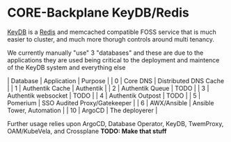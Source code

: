 # CORE-Backplane KeyDB/Redis

[KeyDB]() is a [Redis]() and memcached compatible FOSS service that is much easier to cluster, and much more thorugh controls around multi tenancy.

We currently manually "use" 3 "databases" and these are due to the applications they are used being critical to the deployment and maintence of the KeyDB system and everything else

| Database | Application         | Purpose                      |
|    0     | Core DNS            | Distributed DNS Cache        |
|    1     | Authentik Cache     | Authentik        |
|    2     | Authentik Queue     | TODO        |
|    3     | Authentik websocket | TODO        |
|    4     | Authentik Outpost   | TODO        |
| 5        | Pomerium            | SSO Audited Proxy/Gatekeeper |
| 6        | AWX/Ansible         | Ansible Tower, Automation    |
| 10       | ArgoCD              | The deployerer               |



Further usage relies upon ArgoCD, Database Operator, KeyDB, TwemProxy, OAM/KubeVela, and Crossplane ****TODO: Make that stuff****
